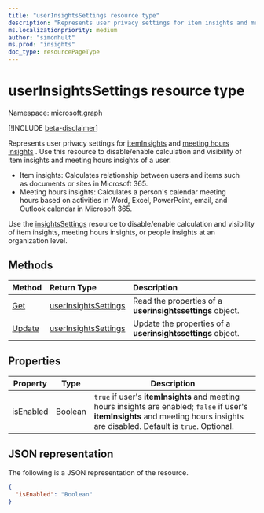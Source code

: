 ```yaml
---
title: "userInsightsSettings resource type"
description: "Represents user privacy settings for item insights and meeting hours insights."
ms.localizationpriority: medium
author: "simonhult"
ms.prod: "insights"
doc_type: resourcePageType
---
```


# userInsightsSettings resource type

Namespace: microsoft.graph

[!INCLUDE [beta-disclaimer](../../includes/beta-disclaimer.md)]

Represents user privacy settings for [itemInsights](iteminsights.md) and [meeting hours insights](https://support.microsoft.com/en-us/office/update-your-meeting-hours-using-the-profile-card-0613d113-d7c1-4faa-bb11-c8ba30a78ef1)
. Use this resource to disable/enable calculation and visibility of item insights and meeting hours insights of a user. 

- Item insights: Calculates relationship between users and items such as documents or sites in Microsoft 365.  
- Meeting hours insights: Calculates a person's calendar meeting hours based on activities in Word, Excel, PowerPoint, email, and Outlook calendar in Microsoft 365.

Use the [insightsSettings](insightssettings.md) resource to disable/enable calculation and visibility of item insights, meeting hours insights, or people insights at an organization level.

## Methods

| Method                                                 | Return Type                                                   | Description                                                                                        |
|:-------------------------------------------------------|:--------------------------------------------------------------|:---------------------------------------------------------------------------------------------------|
| [Get](../api/userinsightssettings-get.md)       | [userInsightsSettings](userinsightssettings.md) | Read the properties of a **userinsightssettings** object.  |
| [Update](../api/userinsightssettings-update.md) | [userInsightsSettings](userinsightssettings.md) | Update the properties of a **userinsightssettings** object. |

## Properties
| Property                   | Type                                                  | Description                                                                                                                                                         |
|----------------------------|-------------------------------------------------------|---------------------------------------------------------------------------------------------------------------------------------------------------------------------|
| isEnabled     | Boolean  |  `true` if user's **itemInsights** and meeting hours insights are enabled; `false` if user's **itemInsights** and meeting hours insights are disabled. Default is `true`. Optional.|

## JSON representation

The following is a JSON representation of the resource.

<!-- {
  "blockType": "resource",
  "optionalProperties": [],
  "@odata.type": "microsoft.graph.userInsightsSettings"
}-->

```json
{
  "isEnabled": "Boolean"
}
```


